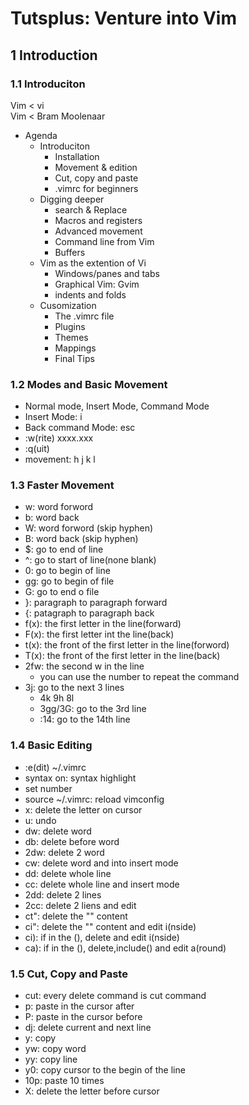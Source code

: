 Tutsplus: Venture into Vim
==========================
## 1 Introduction
### 1.1 Introduciton

Vim < vi  
Vim < Bram Moolenaar

* Agenda
	* Introduciton
		* Installation
		* Movement & edition
		* Cut, copy and paste
		* .vimrc for beginners
	* Digging deeper
		* search & Replace
		* Macros and registers
		* Advanced movement
		* Command line from Vim
		* Buffers
	* Vim as the extention of Vi
		* Windows/panes and tabs
		* Graphical Vim: Gvim
		* indents and folds
	* Cusomization
		* The .vimrc file
		* Plugins
		* Themes
		* Mappings
		* Final Tips

### 1.2 Modes and Basic Movement
* Normal mode, Insert Mode, Command Mode 
* Insert Mode: i
* Back command Mode: esc
* :w(rite) xxxx.xxx
* :q(uit)
* movement: h j k l

### 1.3 Faster Movement
* w: word forword
* b: word back
* W: word forword (skip hyphen)
* B: word back (skip hyphen)
* $: go to end of line
* ^: go to start of line(none blank)
* 0: go to begin of line
* gg: go to begin of file
* G: go to end o file
* }: paragraph to paragraph forward
* {: patagraph to paragraph back
* f(x): the first letter in the line(forward)
* F(x): the first letter int the line(back)
* t(x): the front of the first letter in the line(forword)
* T(x): the front of the first letter in the line(back)
* 2fw: the second w in the line
	* you can use the number to repeat the command
* 3j: go to the next 3 lines
	* 4k 9h 8l
	* 3gg/3G: go to the 3rd line
	* :14: go to the 14th line

### 1.4 Basic Editing
* :e(dit) ~/.vimrc
* syntax on: syntax highlight
* set number
* source ~/.vimrc: reload vimconfig
* x: delete the letter on cursor
* u: undo
* dw: delete word
* db: delete before word
* 2dw: delete 2 word
* cw: delete word and into insert mode
* dd: delete whole line
* cc: delete whole line and insert mode
* 2dd: delete 2 lines
* 2cc: delete 2 liens and edit
* ct": delete the "" content 
* ci": delete the "" content and edit i(nside)
* ci): if in the (), delete and edit i(nside)
* ca): if in the (), delete,include() and edit a(round)

### 1.5 Cut, Copy and Paste
* cut: every delete command is cut command
* p: paste in the cursor after 
* P: paste in the cursor before
* dj: delete current and next line
* y: copy
* yw: copy word
* yy: copy line
* y0: copy cursor to the begin of the line
* 10p: paste 10 times
* X: delete the letter before cursor 
